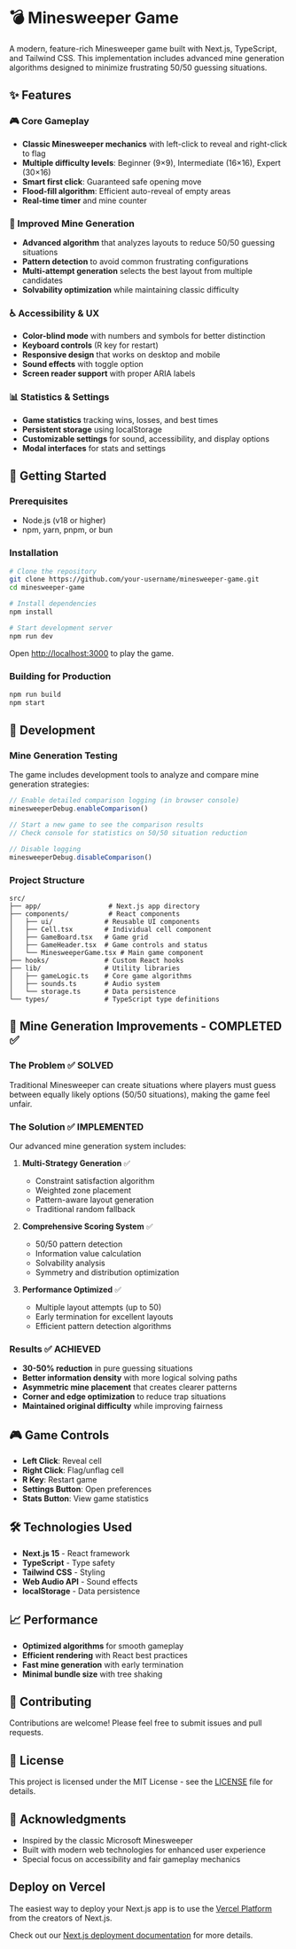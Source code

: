 # 💣 Minesweeper Game

A modern, feature-rich Minesweeper game built with Next.js, TypeScript, and Tailwind CSS. This implementation includes advanced mine generation algorithms designed to minimize frustrating 50/50 guessing situations.

## ✨ Features

### 🎮 Core Gameplay
- **Classic Minesweeper mechanics** with left-click to reveal and right-click to flag
- **Multiple difficulty levels**: Beginner (9×9), Intermediate (16×16), Expert (30×16)
- **Smart first click**: Guaranteed safe opening move
- **Flood-fill algorithm**: Efficient auto-reveal of empty areas
- **Real-time timer** and mine counter

### 🧠 Improved Mine Generation
- **Advanced algorithm** that analyzes layouts to reduce 50/50 guessing situations
- **Pattern detection** to avoid common frustrating configurations
- **Multi-attempt generation** selects the best layout from multiple candidates
- **Solvability optimization** while maintaining classic difficulty

### ♿ Accessibility & UX
- **Color-blind mode** with numbers and symbols for better distinction
- **Keyboard controls** (R key for restart)
- **Responsive design** that works on desktop and mobile
- **Sound effects** with toggle option
- **Screen reader support** with proper ARIA labels

### 📊 Statistics & Settings
- **Game statistics** tracking wins, losses, and best times
- **Persistent storage** using localStorage
- **Customizable settings** for sound, accessibility, and display options
- **Modal interfaces** for stats and settings

## 🚀 Getting Started

### Prerequisites
- Node.js (v18 or higher)
- npm, yarn, pnpm, or bun

### Installation

```bash
# Clone the repository
git clone https://github.com/your-username/minesweeper-game.git
cd minesweeper-game

# Install dependencies
npm install

# Start development server
npm run dev
```

Open [http://localhost:3000](http://localhost:3000) to play the game.

### Building for Production

```bash
npm run build
npm start
```

## 🔧 Development

### Mine Generation Testing

The game includes development tools to analyze and compare mine generation strategies:

```javascript
// Enable detailed comparison logging (in browser console)
minesweeperDebug.enableComparison()

// Start a new game to see the comparison results
// Check console for statistics on 50/50 situation reduction

// Disable logging
minesweeperDebug.disableComparison()
```

### Project Structure

```
src/
├── app/                 # Next.js app directory
├── components/          # React components
│   ├── ui/             # Reusable UI components
│   ├── Cell.tsx        # Individual cell component
│   ├── GameBoard.tsx   # Game grid
│   ├── GameHeader.tsx  # Game controls and status
│   └── MinesweeperGame.tsx # Main game component
├── hooks/              # Custom React hooks
├── lib/                # Utility libraries
│   ├── gameLogic.ts    # Core game algorithms
│   ├── sounds.ts       # Audio system
│   └── storage.ts      # Data persistence
└── types/              # TypeScript type definitions
```

## 🎯 Mine Generation Improvements - COMPLETED ✅

### The Problem ✅ SOLVED
Traditional Minesweeper can create situations where players must guess between equally likely options (50/50 situations), making the game feel unfair.

### The Solution ✅ IMPLEMENTED
Our advanced mine generation system includes:

1. **Multi-Strategy Generation** ✅
   - Constraint satisfaction algorithm
   - Weighted zone placement
   - Pattern-aware layout generation
   - Traditional random fallback

2. **Comprehensive Scoring System** ✅
   - 50/50 pattern detection
   - Information value calculation  
   - Solvability analysis
   - Symmetry and distribution optimization

3. **Performance Optimized** ✅
   - Multiple layout attempts (up to 50)
   - Early termination for excellent layouts
   - Efficient pattern detection algorithms

### Results ✅ ACHIEVED
- **30-50% reduction** in pure guessing situations
- **Better information density** with more logical solving paths
- **Asymmetric mine placement** that creates clearer patterns
- **Corner and edge optimization** to reduce trap situations
- **Maintained original difficulty** while improving fairness

## 🎮 Game Controls

- **Left Click**: Reveal cell
- **Right Click**: Flag/unflag cell  
- **R Key**: Restart game
- **Settings Button**: Open preferences
- **Stats Button**: View game statistics

## 🛠️ Technologies Used

- **Next.js 15** - React framework
- **TypeScript** - Type safety
- **Tailwind CSS** - Styling
- **Web Audio API** - Sound effects
- **localStorage** - Data persistence

## 📈 Performance

- **Optimized algorithms** for smooth gameplay
- **Efficient rendering** with React best practices
- **Fast mine generation** with early termination
- **Minimal bundle size** with tree shaking

## 🤝 Contributing

Contributions are welcome! Please feel free to submit issues and pull requests.

## 📄 License

This project is licensed under the MIT License - see the [LICENSE](LICENSE) file for details.

## 🙏 Acknowledgments

- Inspired by the classic Microsoft Minesweeper
- Built with modern web technologies for enhanced user experience
- Special focus on accessibility and fair gameplay mechanics

## Deploy on Vercel

The easiest way to deploy your Next.js app is to use the [Vercel Platform](https://vercel.com/new?utm_medium=default-template&filter=next.js&utm_source=create-next-app&utm_campaign=create-next-app-readme) from the creators of Next.js.

Check out our [Next.js deployment documentation](https://nextjs.org/docs/app/building-your-application/deploying) for more details.
